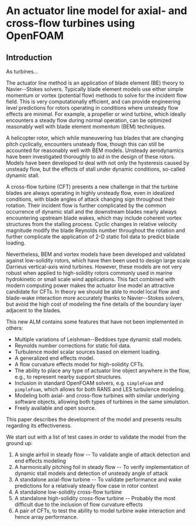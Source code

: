 # An actuator line model for axial- and cross-flow turbines using OpenFOAM

## Introduction

As turbines...

The actuator line method is an application of blade element (BE) theory to
Navier--Stokes solvers. Typically blade element models use either simple
momentum or vortex (potential flow) methods to solve for the incident flow
field. This is very computationally efficient, and can provide engineering level
predictions for rotors operating in conditions where unsteady flow effects are
minimal. For example, a propeller or wind turbine, which ideally encounters a
steady flow during normal operation, can be optimized reasonably well with blade
element momentum (BEM) techniques.

A helicopter rotor, which while maneuvering has blades that are changing pitch
cyclically, encounters unsteady flow, though this can still be accounted for
reasonably well with BEM models. Unsteady aerodynamics have been investigated
thoroughly to aid in the design of these rotors. Models have been developed to
deal with not only the hysteresis caused by unsteady flow, but the effects of
stall under dynamic conditions, so-called dynamic stall.

A cross-flow turbine (CFT) presents a new challenge in that the turbine blades
are always operating in highly unsteady flow, even in idealized conditions, with
blade angles of attack changing sign throughout their rotation. Their incident
flow is further complicated by the common occurrence of dynamic stall and the
downstream blades nearly always encountering upstream blade wakes, which may
include coherent vortex structures from the stalling process. Cyclic changes in
relative velocity magnitude modify the blade Reynolds number throughout the
rotation and further complicate the application of 2-D static foil data to
predict blade loading.

Nevertheless, BEM and vortex models have been developed and validated against
low-solidity rotors, which have then been used to design large scale Darrieus
vertical-axis wind turbines. However, these models are not very robust when
applied to high-solidity rotors commonly used in marine hydrokinetic or small
scale wind applications. This fact combined with modern computing power makes
the actuator line model an attractive candidate for CFTs. In theory we should be
able to model local flow and blade-wake interaction more accurately thanks to
Navier--Stokes solvers, but avoid the high cost of modeling the fine details of
the boundary layer adjacent to the blades.

This new ALM contains some features that have not been implemented in others:

* Multiple variations of Leishman--Beddoes type dynamic stall models.
* Reynolds number corrections for static foil data.
* Turbulence model scalar sources based on element loading.
* A generalized end effects model.
* A flow curvature effects model for high-solidity CFTs.
* The ability to place any type of actuator line object anywhere in the flow, e.g., to represent nearby support structures.
* Inclusion in standard OpenFOAM solvers, e.g. `simpleFoam` and `pimpleFoam`, which allows for both RANS and LES turbulence modeling.
* Modeling both axial- and cross-flow turbines with similar underlying software objects, allowing both types of turbines in the same simulation.
* Freely available and open source.

This paper describes the development of the model and presents results regarding
its effectiveness.

We start out with a list of test cases in order to validate the model from the
ground up:

1. A single airfoil in steady flow -- To validate angle of attack detection and end effects modeling
2. A harmonically pitching foil in steady flow -- To verify implementation of dynamic stall models and detection of unsteady angle of attack
3. A standalone axial-flow turbine -- To validate performance and wake predictions for a relativaly steady flow case in rotor context
4. A standalone low-solidity cross-flow turbine
5. A standalone high-solidity cross-flow turbine -- Probably the most difficult due to the inclusion of flow curvature effects
6. A pair of CFTs, to test the ability to model turbine wake interaction and hence array performance. 
